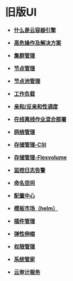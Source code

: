 # 旧版UI<a name="cce_01_0000"></a>

-   **[什么是云容器引擎](什么是云容器引擎.md)**  

-   **[高危操作及解决方案](高危操作及解决方案-0.md)**  

-   **[集群管理](集群管理-1.md)**  

-   **[节点管理](节点管理-23.md)**  

-   **[节点池管理](节点池管理-34.md)**  

-   **[工作负载](工作负载-38.md)**  

-   **[亲和/反亲和性调度](亲和-反亲和性调度.md)**  

-   **[在线离线作业混合部署](在线离线作业混合部署-62.md)**  

-   **[网络管理](网络管理-63.md)**  

-   **[存储管理-CSI](存储管理-CSI.md)**  

-   **[存储管理-Flexvolume](存储管理-Flexvolume-106.md)**  

-   **[监控日志告警](监控日志告警.md)**  

-   **[命名空间](命名空间-139.md)**  

-   **[配置中心](配置中心-143.md)**  

-   **[模板市场（helm）](模板市场（helm）.md)**  

-   **[插件管理](插件管理-149.md)**  

-   **[弹性伸缩](弹性伸缩-165.md)**  

-   **[权限管理](权限管理-177.md)**  

-   **[系统管家](系统管家.md)**  

-   **[云审计服务](云审计服务-187.md)**  


